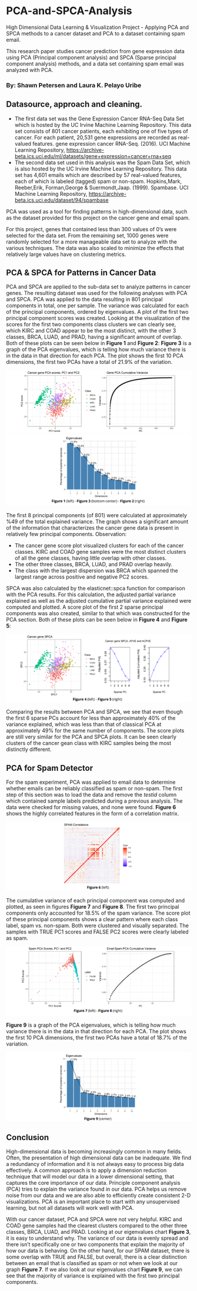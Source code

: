 # PCA-and-SPCA-Analysis
High Dimensional Data Learning &amp; Visualization Project - Applying PCA and SPCA methods to a cancer dataset and PCA to a dataset containing spam email. 

This research paper studies cancer prediction from gene expression data using PCA (Principal component analysis) and SPCA (Sparse principal component analysis) methods, and a data set containing spam email was analyzed with PCA. 

### By: Shawn Petersen and Laura K. Pelayo Uribe

## Datasource, approach and cleaning.
- The first data set was the Gene Expression Cancer RNA-Seq Data Set which is hosted by the UC Irvine Machine Learning Repository. This data set consists of 801 cancer patients, each exhibiting one of five types of cancer. For each patient, 20,531 gene expressions are recorded as real-valued features.
gene expression cancer RNA-Seq. (2016). UCI Machine Learning Repository, https://archive-beta.ics.uci.edu/ml/datasets/gene+expression+cancer+rna+seq
- The second data set used in this analysis was the Spam Data Set, which is also hosted by the UC Irvine Machine Learning Repository. This data set has 4,601 emails which are described by 57 real-valued features, each of which is labeled (tagged) spam or non-spam.
Hopkins,Mark, Reeber,Erik, Forman,George & Suermondt,Jaap. (1999). Spambase. UCI Machine Learning Repository, https://archive-beta.ics.uci.edu/dataset/94/spambase

PCA was used as a tool for finding patterns in high-dimensional data, such as the dataset provided for this project on the cancer gene and email spam.

For this project, genes that contained less than 300 values of 0’s were selected for the data set. From the remaining set, 1000 genes were randomly selected for a more manageable data set to analyze with the various techniques. The data was also scaled to minimize the effects that relatively large values have on clustering metrics.

## PCA & SPCA for Patterns in Cancer Data
PCA and SPCA are applied to the sub-data set to analyze patterns in cancer genes. The resulting dataset was used for the following analyses with PCA and SPCA. PCA was applied to the data resulting in 801 principal components in total, one per sample. The variance was calculated for each of the principal components, ordered by eigenvalues. A plot of the first two principal component scores was created. Looking at the visualization of the scores for the first two components class clusters we can clearly see, which KIRC and COAD appear to be the most distinct, with the other 3 classes, BRCA, LUAD, and PRAD, having a significant amount of overlap. Both of these plots can be seen below in **Figure 1** and **Figure 2**: 
**Figure 3** is a graph of the PCA eigenvalues, which is telling how much variance there is in the data in that direction for each PCA. The plot shows the first 10 PCA dimensions, the first two PCAs have a total of 21.9% of the variation. 

<img src="https://raw.githubusercontent.com/LKPelayoUribe/PCA-and-SPCA-Analysis/main/Cancer_PCA_Scores.PNG">
<img src="https://raw.githubusercontent.com/LKPelayoUribe/PCA-and-SPCA-Analysis/main/Cancer_PCA_Eigenvalues.PNG">

The first 8 principal components (of 801) were calculated at approximately %49 of the total explained variance. The graph shows a significant amount of the information that characterizes the cancer gene data is present in relatively few principal components. Observation:
- The cancer gene score plot visualized clusters for each of the cancer classes. KIRC and COAD gene samples were the most distinct clusters of all the gene classes, having little overlap with other classes.
- The other three classes, BRCA, LUAD, and PRAD overlap heavily.
- The class with the largest dispersion was BRCA which spanned the largest range across positive and negative PC2 scores.

SPCA was also calculated by the elasticnet::spca function for comparison with the PCA results. For this calculation, the adjusted partial variance explained as well as the adjusted cumulative partial variance explained were computed and plotted. A score plot of the first 2 sparse principal components was also created, similar to that which was constructed for the PCA section. Both of these plots can be seen below in **Figure 4** and **Figure 5**:

<img src="https://raw.githubusercontent.com/LKPelayoUribe/PCA-and-SPCA-Analysis/main/Cancer_SPCA.PNG">

Comparing the results between PCA and SPCA, we see that even though the first 6 sparse PCs account for less than approximately 40% of the variance explained, which was less than that of classical PCA at approximately 49% for the same number of components. The score plots are still very similar for the PCA and SPCA plots. It can be seen clearly clusters of the cancer gean class with KIRC samples being the most distinctly different.

## PCA for Spam Detector
For the spam experiment, PCA was applied to email data to determine whether emails can be reliably classified as spam or non-spam. The first step of this section was to load the data and remove the *testid* column which contained sample labels predicted during a previous analysis. The data were checked for missing values, and none were found. 
**Figure 6** shows the highly correlated features in the form of a correlation matrix.

<img src="https://raw.githubusercontent.com/LKPelayoUribe/PCA-and-SPCA-Analysis/main/Corr_SPAM.PNG">

The cumulative variance of each principal component was computed and plotted, as seen in figures **Figure 7** and **Figure 8**. The first two principal components only accounted for 18.5% of the spam variance. The score plot of these principal components shows a clear pattern where each class label, spam vs. non-spam. Both were clustered and visually separated. The samples with TRUE PC1 scores and FALSE PC2 scores were clearly labeled as spam.

<img src="https://raw.githubusercontent.com/LKPelayoUribe/PCA-and-SPCA-Analysis/main/SPAM_PCA_Scores.PNG">

**Figure 9** is a graph of the PCA eigenvalues, which is telling how much variance there is in the data in that direction for each PCA. The plot shows the first 10 PCA dimensions, the first two PCAs have a total of 18.7% of the variation. 

<img src="https://raw.githubusercontent.com/LKPelayoUribe/PCA-and-SPCA-Analysis/main/SPAM_PCA_Eigenvalues.PNG">

## Conclusion
High-dimensional data is becoming increasingly common in many fields. Often, the presentation of high dimensional data can be inadequate. We find a redundancy of information and it is not always easy to process big data effectively. A common approach is to apply a dimension reduction technique that will model our data in a lower dimensional setting, that captures the core importance of our data. Principle component analysis (PCA) tries to explain the variance found in our data. PCA helps us remove noise from our data and we are also able to efficiently create consistent 2-D visualizations. PCA is an important place to start with any unsupervised learning, but not all datasets will work well with PCA. 

With our cancer dataset, PCA and SPCA were not very helpful. KIRC and COAD gene samples had the clearest clusters compared to the other three classes, BRCA, LUAD, and PRAD. Looking at our eigenvalues chart **Figure 3**, it is easy to understand why. The variance of our data is evenly spread and there isn’t specifically one or two components that explain the majority of how our data is behaving. On the other hand, for our SPAM dataset, there is some overlap with TRUE and FALSE, but overall, there is a clear distinction between an email that is classified as spam or not when we look at our graph **Figure 7**. If we also look at our eigenvalues chart **Figure 9**, we can see that the majority of variance is explained with the first two principal components.
